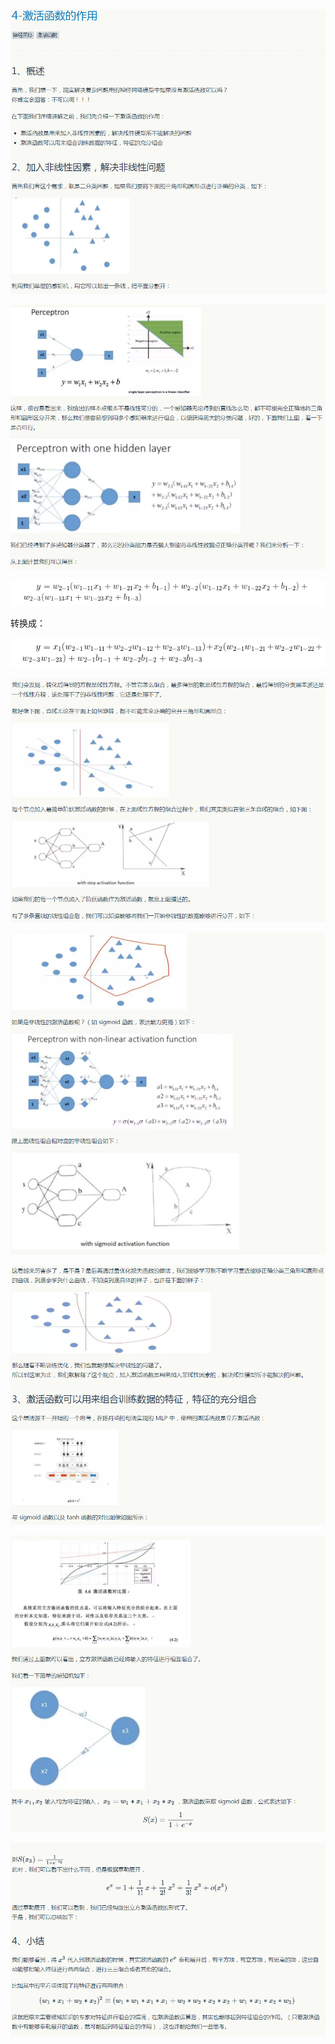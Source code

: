 ![](../images/04/dl_4_1.png)

![](../images/04/dl_4_2.png)

![](../images/04/dl_4_3.png)

转换成：

![](../images/04/dl_4_4.png)

![](../images/04/dl_4_5.png)

![](../images/04/dl_4_6.png)

![](../images/04/dl_4_7.png)

![](../images/04/dl_4_8.png)

![](../images/04/dl_4_9.png)